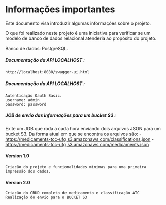 # Informações importantes

Este documento visa introduzir algumas informações sobre o projeto.

O que foi realizado neste projeto é uma iniciativa para verificar se um modelo de banco de dados relacional atenderia ao propósito do projeto.

Banco de dados: PostgreSQL.

##### Documentação da API LOCALHOST : 
    http://localhost:8080/swagger-ui.html

##### Documentação da API LOCALHOST :
    Autenticação Oauth Basic.
    username: admin
    password: password

##### JOB de envio das informações para um bucket S3 :
Exite um JOB que roda a cada hora enviando dois arquivos JSON para um bucket S3.
Da forma atual em que se encontra os arquivos são:
    - https://medicaments-tcc-ufg.s3.amazonaws.com/classifications.json
    - https://medicaments-tcc-ufg.s3.amazonaws.com/medicaments.json

#### Version 1.0 
    Criação do projeto e funcionalidades mínimas para uma primeira impressão dos dados.

#### Version 2.0
    Criação do CRUD completo de medicamento e classificação ATC
    Realização do envio para o BUCKET S3